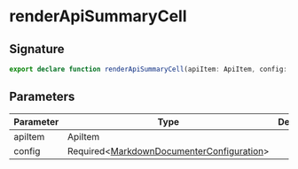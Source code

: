 
# renderApiSummaryCell

## Signature

```typescript
export declare function renderApiSummaryCell(apiItem: ApiItem, config: Required<MarkdownDocumenterConfiguration>): DocTableCell;
```

## Parameters

|  Parameter | Type | Description |
|  --- | --- | --- |
|  apiItem | ApiItem |  |
|  config | Required&lt;[MarkdownDocumenterConfiguration](docs/api-markdown-documenter/markdowndocumenterconfiguration-interface)<!-- -->&gt; |  |


